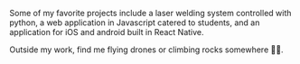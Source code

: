 
Some of my favorite projects include a laser welding system controlled with python, a web application in Javascript catered to students, and an application for iOS and android built in React Native.

Outside my work, find me flying drones or climbing rocks somewhere 🧗‍♂️. 

<div style="display:none">
# Education:
Currently attending Cal Poly Pomona to get my B.S. in Computer Science.

Expected Graduation: May 2020.

</div>